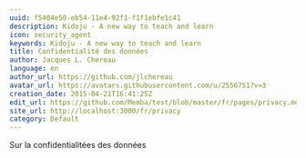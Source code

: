 ```yaml
---
uuid: f5404e50-eb54-11e4-92f1-f1f1ebfe1c41
description: Kidoju - A new way to teach and learn
icon: security_agent
keywords: Kidoju - A new way to teach and learn
title: Confidentialité des données
author: Jacques L. Chereau
language: en
author_url: https://github.com/jlchereau
avatar_url: https://avatars.githubusercontent.com/u/2556751?v=3
creation_date: 2015-04-21T16:41:25Z
edit_url: https://github.com/Memba/test/blob/master/fr/pages/privacy.md
site_url: http://localhost:3000/fr/privacy
category: Default
---
```

Sur la confidentialitées des données
